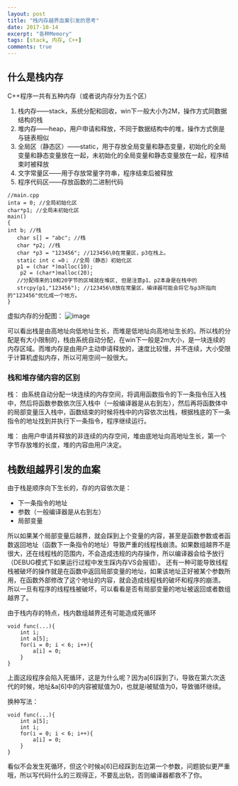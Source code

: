 ```yaml
---
layout: post
title: "栈内存越界血案引发的思考"
date: 2017-10-14
excerpt: "各种Memory"
tags: [stack, 内存, C++]
comments: true
---
```


## 什么是栈内存
C++程序一共有五种内存（或者说内存分为五个区）
1. 栈内存——stack，系统分配和回收，win下一般大小为2M，操作方式同数据结构的栈
2. 堆内存——heap，用户申请和释放，不同于数据结构中的堆，操作方式倒是与链表相似
3. 全局区（静态区）——static，用于存放全局变量和静态变量，初始化的全局变量和静态变量放在一起，未初始化的全局变量和静态变量放在一起，程序结束时被释放
4. 文字常量区——用于存放常量字符串，程序结束后被释放
5. 程序代码区——存放函数的二进制代码


```
//main.cpp
inta = 0; //全局初始化区
char*p1; //全局未初始化区
main()
{
int b; //栈 
   char s[] = "abc"; //栈 
   char *p2; //栈  
   char *p3 = "123456"; //123456\0在常量区，p3在栈上。  
   static int c =0； //全局（静态）初始化区 
   p1 = (char *)malloc(10);  
    p2 = (char*)malloc(20);  
   //分配得来的10和20字节的区域就在堆区, 但是注意p1、p2本身是在栈中的 
   strcpy(p1,"123456"); //123456\0放在常量区，编译器可能会将它与p3所指向的"123456"优化成一个地方。  
} 
```


虚拟内存的分配图：
![image](http://img.my.csdn.net/uploads/201608/08/1470644707_7478.png)

可以看出栈是由高地址向低地址生长，而堆是低地址向高地址生长的。所以栈的分配是有大小限制的，栈由系统自动分配，在win下一般是2m大小，是一块连续的内存区域。而堆内存是由用户主动申请释放的，速度比较慢，并不连续，大小受限于计算机虚拟内存，所以可用空间一般很大。

### 栈和堆存储内容的区别
栈：
由系统自动分配一块连续的内存空间，将调用函数指令的下一条指令压入栈中，然后将函数参数依次压入栈中（一般编译器是从右到左），然后再将函数体中的局部变量压入栈中，函数结束的时候将栈中的内容依次出栈，根据栈底的下一条指令的地址找到并执行下一条指令，程序继续运行。

堆：
由用户申请并释放的非连续的内存空间，堆由底地址向高地址生长，第一个字节存放堆的长度，堆的内容由用户决定。

## 栈数组越界引发的血案

由于栈是顺序向下生长的，存的内容依次是：
- 下一条指令的地址
- 参数（一般编译器是从右到左）
- 局部变量

所以如果某个局部变量后越界，就会踩到上个变量的内容，甚至是函数参数或者函数返回地址（函数下一条指令的地址）导致严重的线程栈崩溃。如果数组越界不是很大，还在线程栈的范围内，不会造成违规的内存操作，所以编译器会给予放行（DEBUG模式下如果运行过程中发生踩内存VS会报错）。
还有一种可能导致线程栈被破坏的操作就是在函数中返回局部变量的地址，如果该地址正好被某个参数所用，在函数外部修改了这个地址的内容，就会造成线程栈的破坏和程序的崩溃。
所以一旦有程序的线程栈被破坏，可以看看是否有局部变量的地址被返回或者数组越界了。

由于栈内存的特点，栈内数组越界还有可能造成死循环

```
void func(...){
    int i;
    int a[5];
    for(i = 0; i < 6; i++){
        a[i] = 0;
    }
}
```
上面这段程序会陷入死循环，这是为什么呢？因为a[6]踩到了i，导致在第六次迭代的时候，地址&a[6]中的内容被赋值为0，也就是i被赋值为0，导致循环继续。

换种写法：
```
void func(...){
    int a[5];
    int i;
    for(i = 0; i < 6; i++){
        a[i] = 0;
    }
}
```
看似不会发生死循环，但这个时候a[6]已经踩到左边第一个参数，问题貌似更严重哦，所以写代码什么的三观得正，不要乱出轨，否则编译器都救不了你。
